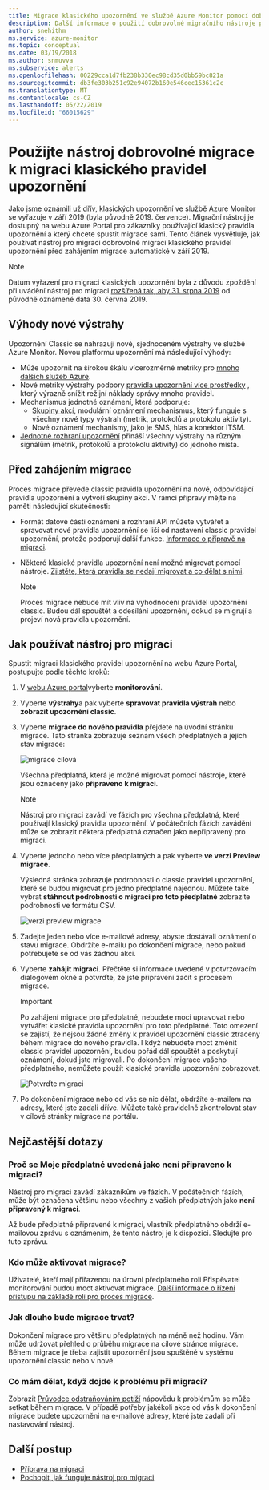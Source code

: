 ```yaml
---
title: Migrace klasického upozornění ve službě Azure Monitor pomocí dobrovolné migrační nástroj
description: Další informace o použití dobrovolné migračního nástroje pro migraci klasického pravidel upozornění.
author: snehithm
ms.service: azure-monitor
ms.topic: conceptual
ms.date: 03/19/2018
ms.author: snmuvva
ms.subservice: alerts
ms.openlocfilehash: 00229cca1d7fb238b330ec98cd35d0bb59bc821a
ms.sourcegitcommit: db3fe303b251c92e94072b160e546cec15361c2c
ms.translationtype: MT
ms.contentlocale: cs-CZ
ms.lasthandoff: 05/22/2019
ms.locfileid: "66015629"
---
```

# <a name="use-the-voluntary-migration-tool-to-migrate-your-classic-alert-rules"></a>Použijte nástroj dobrovolné migrace k migraci klasického pravidel upozornění

Jako [jsme oznámili už dřív](monitoring-classic-retirement.md), klasických upozornění ve službě Azure Monitor se vyřazuje v září 2019 (byla původně 2019. července). Migrační nástroj je dostupný na webu Azure Portal pro zákazníky používající klasický pravidla upozornění a který chcete spustit migrace sami. Tento článek vysvětluje, jak používat nástroj pro migraci dobrovolně migraci klasického pravidel upozornění před zahájením migrace automatické v září 2019.

> [!NOTE]
> Datum vyřazení pro migraci klasických upozornění byla z důvodu zpoždění při uvádění nástroj pro migraci [rozšířená tak, aby 31. srpna 2019](https://azure.microsoft.com/updates/azure-monitor-classic-alerts-retirement-date-extended-to-august-31st-2019/) od původně oznámené data 30. června 2019.

## <a name="benefits-of-new-alerts"></a>Výhody nové výstrahy

Upozornění Classic se nahrazují nové, sjednoceném výstrahy ve službě Azure Monitor. Novou platformu upozornění má následující výhody:

- Může upozornit na širokou škálu vícerozměrné metriky pro [mnoho dalších služeb Azure](alerts-metric-near-real-time.md#metrics-and-dimensions-supported).
- Nové metriky výstrahy podpory [pravidla upozornění více prostředky](alerts-metric-overview.md#monitoring-at-scale-using-metric-alerts-in-azure-monitor) , který výrazně snížit režijní náklady správy mnoho pravidel.
- Mechanismus jednotné oznámení, která podporuje:
  - [Skupiny akcí](action-groups.md), modulární oznámení mechanismus, který funguje s všechny nové typy výstrah (metrik, protokolů a protokolu aktivity).
  - Nové oznámení mechanismy, jako je SMS, hlas a konektor ITSM.
- [Jednotné rozhraní upozornění](alerts-overview.md) přináší všechny výstrahy na různým signálům (metrik, protokolů a protokolu aktivity) do jednoho místa.

## <a name="before-you-migrate"></a>Před zahájením migrace

Proces migrace převede classic pravidla upozornění na nové, odpovídající pravidla upozornění a vytvoří skupiny akcí. V rámci přípravy mějte na paměti následující skutečnosti:

- Formát datové části oznámení a rozhraní API můžete vytvářet a spravovat nové pravidla upozornění se liší od nastavení classic pravidel upozornění, protože podporují další funkce. [Informace o přípravě na migraci](alerts-prepare-migration.md).

- Některé klasické pravidla upozornění není možné migrovat pomocí nástroje. [Zjistěte, která pravidla se nedají migrovat a co dělat s nimi](alerts-understand-migration.md#which-classic-alert-rules-can-be-migrated).

    > [!NOTE]
    > Proces migrace nebude mít vliv na vyhodnocení pravidel upozornění classic. Budou dál spouštět a odesílání upozornění, dokud se migrují a projeví nová pravidla upozornění.

## <a name="how-to-use-the-migration-tool"></a>Jak používat nástroj pro migraci

Spustit migraci klasického pravidel upozornění na webu Azure Portal, postupujte podle těchto kroků:

1. V [webu Azure portal](https://portal.azure.com)vyberte **monitorování**.

1. Vyberte **výstrahy**a pak vyberte **spravovat pravidla výstrah** nebo **zobrazit upozornění classic**.

1. Vyberte **migrace do nového pravidla** přejdete na úvodní stránku migrace. Tato stránka zobrazuje seznam všech předplatných a jejich stav migrace:

    ![migrace cílová](media/alerts-migration/migration-landing.png "migrovat pravidla")

    Všechna předplatná, která je možné migrovat pomocí nástroje, které jsou označeny jako **připraveno k migraci**.

    > [!NOTE]
    > Nástroj pro migraci zavádí ve fázích pro všechna předplatná, které používají klasický pravidla upozornění. V počátečních fázích zavádění může se zobrazit některá předplatná označen jako nepřipravený pro migraci.

1. Vyberte jednoho nebo více předplatných a pak vyberte **ve verzi Preview migrace**.

    Výsledná stránka zobrazuje podrobnosti o classic pravidel upozornění, které se budou migrovat pro jedno předplatné najednou. Můžete také vybrat **stáhnout podrobnosti o migraci pro toto předplatné** zobrazíte podrobnosti ve formátu CSV.

    ![verzi preview migrace](media/alerts-migration/migration-preview.png "ve verzi Preview migrace")

1. Zadejte jeden nebo více e-mailové adresy, abyste dostávali oznámení o stavu migrace. Obdržíte e-mailu po dokončení migrace, nebo pokud potřebujete se od vás žádnou akci.

1. Vyberte **zahájit migraci**. Přečtěte si informace uvedené v potvrzovacím dialogovém okně a potvrďte, že jste připravení začít s procesem migrace.

    > [!IMPORTANT]
    > Po zahájení migrace pro předplatné, nebudete moci upravovat nebo vytvářet klasické pravidla upozornění pro toto předplatné. Toto omezení se zajistí, že nejsou žádné změny k pravidel upozornění classic ztraceny během migrace do nového pravidla. I když nebudete moct změnit classic pravidel upozornění, budou pořád dál spouštět a poskytují oznámení, dokud jste migrovali. Po dokončení migrace vašeho předplatného, nemůžete použít klasické pravidla upozornění zobrazovat.

    ![Potvrďte migraci](media/alerts-migration/migration-confirm.png "potvrdit migraci spustit")

1. Po dokončení migrace nebo od vás se nic dělat, obdržíte e-mailem na adresy, které jste zadali dříve. Můžete také pravidelně zkontrolovat stav v cílové stránky migrace na portálu.

## <a name="frequently-asked-questions"></a>Nejčastější dotazy

### <a name="why-is-my-subscription-listed-as-not-ready-for-migration"></a>Proč se Moje předplatné uvedená jako není připraveno k migraci?

Nástroj pro migraci zavádí zákazníkům ve fázích. V počátečních fázích, může být označena většinu nebo všechny z vašich předplatných jako **není připravený k migraci**. 

Až bude předplatné připravené k migraci, vlastník předplatného obdrží e-mailovou zprávu s oznámením, že tento nástroj je k dispozici. Sledujte pro tuto zprávu.

### <a name="who-can-trigger-the-migration"></a>Kdo může aktivovat migrace?

Uživatelé, kteří mají přiřazenou na úrovni předplatného roli Přispěvatel monitorování budou moct aktivovat migrace. [Další informace o řízení přístupu na základě rolí pro proces migrace](alerts-understand-migration.md#who-can-trigger-the-migration).

### <a name="how-long-will-the-migration-take"></a>Jak dlouho bude migrace trvat?

Dokončení migrace pro většinu předplatných na méně než hodinu. Vám může udržovat přehled o průběhu migrace na cílové stránce migrace. Během migrace je třeba zajistit upozornění jsou spuštěné v systému upozornění classic nebo v nové.

### <a name="what-can-i-do-if-i-run-into-a-problem-during-migration"></a>Co mám dělat, když dojde k problému při migraci?

Zobrazit [Průvodce odstraňováním potíží](alerts-understand-migration.md#common-problems-and-remedies) nápovědu k problémům se může setkat během migrace. V případě potřeby jakékoli akce od vás k dokončení migrace budete upozorněni na e-mailové adresy, které jste zadali při nastavování nástroj.

## <a name="next-steps"></a>Další postup

- [Příprava na migraci](alerts-prepare-migration.md)
- [Pochopit, jak funguje nástroj pro migraci](alerts-understand-migration.md)
